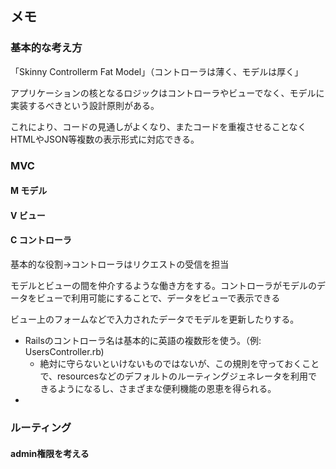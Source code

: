 ## メモ

### 基本的な考え方

「Skinny Controllerm Fat Model」（コントローラは薄く、モデルは厚く」

アプリケーションの核となるロジックはコントローラやビューでなく、モデルに実装するべきという設計原則がある。

これにより、コードの見通しがよくなり、またコードを重複させることなくHTMLやJSON等複数の表示形式に対応できる。

### MVC

#### M モデル

#### V ビュー

#### C コントローラ

基本的な役割→コントローラはリクエストの受信を担当

モデルとビューの間を仲介するような働き方をする。コントローラがモデルのデータをビューで利用可能にすることで、データをビューで表示できる

ビュー上のフォームなどで入力されたデータでモデルを更新したりする。

- Railsのコントローラ名は基本的に英語の複数形を使う。（例: UsersController.rb)
  - 絶対に守らないといけないものではないが、この規則を守っておくことで、resourcesなどのデフォルトのルーティングジェネレータを利用できるようになるし、さまざまな便利機能の恩恵を得られる。
- 


### ルーティング

#### admin権限を考える
